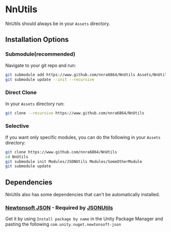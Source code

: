 # NnUtils
NnUtils should always be in your `Assets` directory.

## Installation Options

### Submodule(recommended)
Navigate to your git repo and run:
```sh
git submodule add https://www.github.com/nnra6864/NnUtils Assets/NnUtils
git submodule update --init --recursive
```

### Direct Clone
In your `Assets` directory run:
```sh
git clone --recursive https://www.github.com/nnra6864/NnUtils
```

### Selective
If you want only specific modules, you can do the following in your `Assets` directory:
```sh
git clone https://www.github.com/nnra6864/NnUtils
cd NnUtils
git submodule init Modules/JSONUtils Modules/SomeOtherModule
git submodule update
```

## Dependencies
NnUtils also has some dependencies that can't be automatically installed.

### [Newtonsoft JSON](https://docs.unity3d.com/Packages/com.unity.nuget.newtonsoft-json@3.2) - Required by [JSONUtils](https://www.github.com/nnra6864/JSONUtils)
Get it by using `Install package by name` in the Unity Package Manager and pasting the following `com.unity.nuget.newtonsoft-json`
